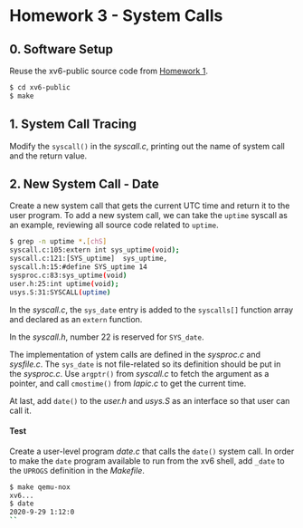 # Homework 3 - System Calls

## 0. Software Setup

Reuse the xv6-public source code from [Homework 1](../hw01-boot-xv6/xv6-public).

```sh
$ cd xv6-public
$ make
```

## 1. System Call Tracing

Modify the `syscall()` in the *syscall.c*, printing out the name of system call and the return value.

## 2. New System Call - Date

Create a new system call that gets the current UTC time and return it to the user program. To add a new system call, we can take the `uptime` syscall as an example, reviewing all source code related to `uptime`.

```sh
$ grep -n uptime *.[chS]
syscall.c:105:extern int sys_uptime(void);
syscall.c:121:[SYS_uptime]  sys_uptime,
syscall.h:15:#define SYS_uptime 14
sysproc.c:83:sys_uptime(void)
user.h:25:int uptime(void);
usys.S:31:SYSCALL(uptime)
```

In the *syscall.c*, the `sys_date` entry is added to the `syscalls[]` function array and declared as an `extern` function.

In the *syscall.h*, number 22 is reserved for `SYS_date`.

The implementation of ystem calls are defined in the *sysproc.c* and *sysfile.c*. The `sys_date` is not file-related so its definition should be put in the *sysproc.c*. Use `argptr()` from *syscall.c* to fetch the argument as a pointer, and call `cmostime()` from *lapic.c* to get the current time.

At last, add `date()` to the *user.h* and *usys.S* as an interface so that user can call it.

#### Test

Create a user-level program *date.c* that calls the `date()` system call. In order to make the `date` program available to run from the xv6 shell, add `_date` to the `UPROGS` definition in the *Makefile*.

```sh
$ make qemu-nox
xv6...
$ date
2020-9-29 1:12:0
``